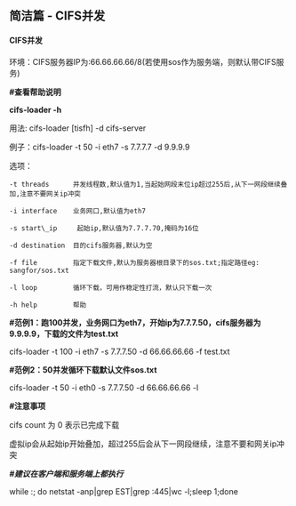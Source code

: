 ## 简洁篇 - CIFS并发

#### CIFS**并发**

环境：CIFS服务器IP为:66.66.66.66/8\(若使用sos作为服务端，则默认带CIFS服务\)

**\#查看帮助说明**

**cifs-loader -h**

用法: cifs-loader \[tisfh\] -d cifs-server

例子：cifs-loader -t 50 -i eth7 -s 7.7.7.7 -d 9.9.9.9

选项：

```
-t threads      并发线程数,默认值为1,当起始网段末位ip超过255后,从下一网段继续叠加,注意不要网关ip冲突

-i interface    业务网口,默认值为eth7

-s start\_ip     起始ip,默认值为7.7.7.70,掩码为16位

-d destination  目的cifs服务器,默认为空

-f file         指定下载文件,默认为服务器根目录下的sos.txt;指定路径eg: sangfor/sos.txt

-l loop         循环下载，可用作稳定性打流，默认只下载一次

-h help         帮助
```



**\#范例1：跑100并发，业务网口为eth7，开始ip为7.7.7.50，cifs服务器为9.9.9.9，下载的文件为test.txt**

cifs-loader -t 100 -i eth7 -s 7.7.7.50 -d 66.66.66.66 -f test.txt



**\#范例2：50并发循环下载默认文件sos.txt**

cifs-loader -t 50 -i eth0 -s 7.7.7.50 -d 66.66.66.66 -l



**\#注意事项**

cifs count 为 0 表示已完成下载

虚拟ip会从起始ip开始叠加，超过255后会从下一网段继续，注意不要和网关ip冲突



_**\#建议在客户端和服务端上都执行**_

while :; do netstat -anp\|grep EST\|grep :445\|wc -l;sleep 1;done

